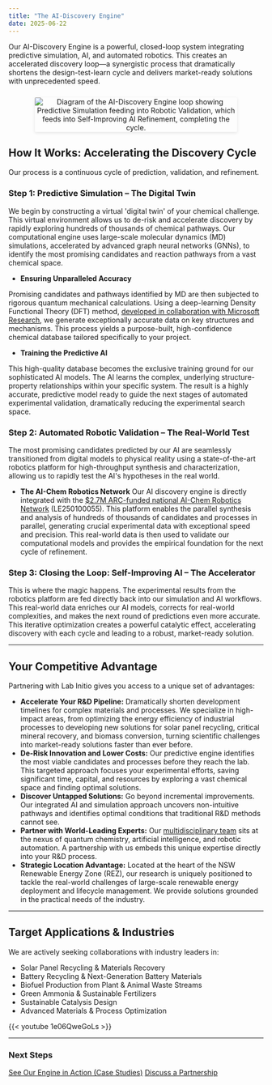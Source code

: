 ```yaml
---
title: "The AI-Discovery Engine"
date: 2025-06-22
---
```


<style>
  .discovery-engine-diagram {
    text-align: center;
    margin: 1.5rem auto;
    max-width: 400px;
  }
  .discovery-engine-diagram img {
    max-width: 100%;
    height: auto;
    border-radius: 2px;
    box-shadow: 0 2px 6px rgba(0,0,0,0.1);
  }
</style>

Our AI-Discovery Engine is a powerful, closed-loop system integrating predictive simulation, AI, and automated robotics. This creates an accelerated discovery loop—a synergistic process that dramatically shortens the design-test-learn cycle and delivers market-ready solutions with unprecedented speed.

<!-- === NEW DIAGRAM SECTION START === -->
<div class="discovery-engine-diagram">
  <img src="/images/ai-discovery-engine.png" alt="Diagram of the AI-Discovery Engine loop showing Predictive Simulation feeding into Robotic Validation, which feeds into Self-Improving AI Refinement, completing the cycle.">
</div>
<!-- === NEW DIAGRAM SECTION END === -->


## How It Works: Accelerating the Discovery Cycle

Our process is a continuous cycle of prediction, validation, and refinement.

### Step 1: Predictive Simulation – The Digital Twin

We begin by constructing a virtual 'digital twin' of your chemical challenge. This virtual environment allows us to de-risk and accelerate discovery by rapidly exploring hundreds of thousands of chemical pathways. Our computational engine uses large-scale molecular dynamics (MD) simulations, accelerated by advanced graph neural networks (GNNs), to identify the most promising candidates and reaction pathways from a vast chemical space.

*   **Ensuring Unparalleled Accuracy** 

Promising candidates and pathways identified by MD are then subjected to rigorous quantum mechanical calculations. Using a deep-learning Density Functional Theory (DFT) method, <a href="https://www.microsoft.com/en-us/research/blog/breaking-bonds-breaking-ground-advancing-the-accuracy-of-computational-chemistry-with-deep-learning/" target="_blank" rel="noopener noreferrer">developed in collaboration with Microsoft Research</a>, we generate exceptionally accurate data on key structures and mechanisms. This process yields a purpose-built, high-confidence chemical database tailored specifically to your project.

*   **Training the Predictive AI** 

This high-quality database becomes the exclusive training ground for our sophisticated AI models. The AI learns the complex, underlying structure-property relationships within your specific system. The result is a highly accurate, predictive model ready to guide the next stages of automated experimental validation, dramatically reducing the experimental search space.

### Step 2: Automated Robotic Validation – The Real-World Test

The most promising candidates predicted by our AI are seamlessly transitioned from digital models to physical reality using a state-of-the-art robotics platform for high-throughput synthesis and characterization, allowing us to rapidly test the AI's hypotheses in the real world.

*   **The AI-Chem Robotics Network**
   Our AI discovery engine is directly integrated with the <a href="https://dataportal.arc.gov.au/NCGP/Web/Grant/Grant/LE250100055" target="_blank" rel="noopener noreferrer">$2.7M ARC-funded national AI-Chem Robotics Network</a> (LE250100055). This platform enables the parallel synthesis and analysis of hundreds of thousands of candidates and processes in parallel, generating crucial experimental data with exceptional speed and precision. This real-world data is then used to validate our computational models and provides the empirical foundation for the next cycle of refinement.

### Step 3: Closing the Loop: Self-Improving AI – The Accelerator

This is where the magic happens. The experimental results from the robotics platform are fed directly back into our simulation and AI workflows. This real-world data enriches our AI models, corrects for real-world complexities, and makes the next round of predictions even more accurate. This iterative optimization creates a powerful catalytic effect, accelerating discovery with each cycle and leading to a robust, market-ready solution.

---

## Your Competitive Advantage

Partnering with Lab Initio gives you access to a unique set of advantages:

*   **Accelerate Your R&D Pipeline:** Dramatically shorten development timelines for complex materials and processes. We specialize in high-impact areas, from optimizing the energy efficiency of industrial processes to developing new solutions for solar panel recycling, critical mineral recovery, and biomass conversion, turning scientific challenges into market-ready solutions faster than ever before.
*   **De-Risk Innovation and Lower Costs:** Our predictive engine identifies the most viable candidates and processes before they reach the lab. This targeted approach focuses your experimental efforts, saving significant time, capital, and resources by exploring a vast chemical space and finding optimal solutions.
*   **Discover Untapped Solutions:** Go beyond incremental improvements. Our integrated AI and simulation approach uncovers non-intuitive pathways and identifies optimal conditions that traditional R&D methods cannot see.
*   **Partner with World-Leading Experts:** Our <a href="/platform/team/" class="btn btn-secondary">multidisciplinary team</a> sits at the nexus of quantum chemistry, artificial intelligence, and robotic automation. A partnership with us embeds this unique expertise directly into your R&D process. 
*   **Strategic Location Advantage:** Located at the heart of the NSW Renewable Energy Zone (REZ), our research is uniquely positioned to tackle the real-world challenges of large-scale renewable energy deployment and lifecycle management. We provide solutions grounded in the practical needs of the industry.

---

## Target Applications & Industries

We are actively seeking collaborations with industry leaders in:

*   Solar Panel Recycling & Materials Recovery
*   Battery Recycling & Next-Generation Battery Materials
*   Biofuel Production from Plant & Animal Waste Streams
*   Green Ammonia & Sustainable Fertilizers
*   Sustainable Catalysis Design
*   Advanced Materials & Process Optimization



{{< youtube 1e06QweGoLs >}}

---

### **Next Steps**

<a href="/platform/solutions/" class="btn btn-primary">See Our Engine in Action (Case Studies)</a>
<a href="/platform/partner-with-us/" class="btn btn-secondary">Discuss a Partnership</a>
